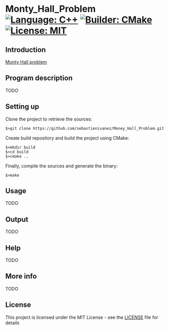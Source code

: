 # Monty_Hall_Problem [![Language: C++](https://img.shields.io/badge/Language-C++-brightgreen.svg)](https://en.wikipedia.org/wiki/C%2B%2B) [![Builder: CMake](https://img.shields.io/badge/Builder-CMake-brightgreen.svg)](https://cmake.org/) [![License: MIT](https://img.shields.io/badge/License-MIT-brightgreen.svg)](https://opensource.org/licenses/MIT)   

## Introduction
[Monty Hall problem](https://en.wikipedia.org/wiki/Monty_Hall_problem)

## Program description
TODO

## Setting up
Clone the project to retrieve the sources:
```
$>git clone https://github.com/sebastienivanez/Money_Hall_Problem.git
```

Create build repository and build the project using CMake:
```
$>mkdir build
$>cd build
$>cmake ..
```

Finally, compile the sources and generate the binary:
```
$>make
```

## Usage
TODO

## Output
TODO

## Help
TODO

## More info
TODO

## License
This project is licensed under the MIT License - see the [LICENSE](LICENSE) file for details
